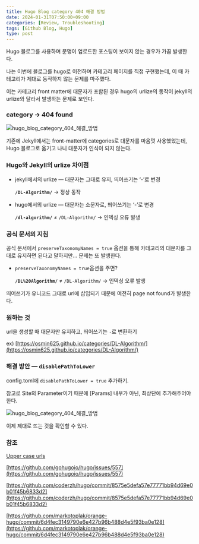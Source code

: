 ```yaml
---
title: Hugo Blog category 404 해결 방법
date: 2024-01-31T07:50:00+09:00
categories: [Review, Troubleshooting]
tags: [Github Blog, Hugo]
type: post
---
```

Hugo 블로그를 사용하며 분명이 업로드한 포스팅이 보이지 않는 경우가 가끔 발생한다.

나는 이번에 블로그를 hugo로 이전하며 카테고리 페이지를 직접 구현했는데, 이 때 카테고리가 제대로 동작하지 않는 문제를 마주했다.

이는 카테고리 front matter에 대문자가 포함된 경우 hugo의 urlize의 동작이 jekyll의 urlize와 달라서 발생하는 문제로 보인다.

### category → 404 found

![hugo_blog_category_404_해결_방법](/imgs/hugo_blog_category_404_해결_방법0.png)

기존에 Jekyll에서는 front-matter에 categories로 대문자를 마음껏 사용했었는데, Hugo 블로그로 옮기고 나니 대문자가 인식이 되지 않는다.

### Hugo와 Jekyll의 urlize 차이점

- jekyll에서의 urlize — 대문자는 그대로 유지, 띄어쓰기는 ‘-’로 변경
    
    **`/DL-Algorithm/`** → 정상 동작
    
- hugo에서의 urlize — 대문자는 소문자로, 띄어쓰기는 ‘-’로 변경
    
    **`/dl-algorithm/`** ≠ `/DL-Algorithm/` → 인덱싱 오류 발생
    

### 공식 문서의 지침

공식 문서에서 `preserveTaxonomyNames = true` 옵션을 통해 카테고리의 대문자를 그대로 유지하면 된다고 말하지만… 문제는 또 발생한다.

- `preserveTaxonomyNames = true`옵션을 주면?
    
    **`/DL%20Algorithm/`** ≠ `/DL-Algorithm/` → 인덱싱 오류 발생
    

띄어쓰기가 유니코드 그대로 url에 삽입되기 때문에 여전히 page not found가 발생한다.

### **원하는 것**

url을 생성할 때 대문자만 유지하고, 띄어쓰기는 `-`로 변환하기

ex) [https://osmin625.github.io/categories/DL-Algorithm/](https://osmin625.github.io/categories/DL-Algorithm/)

### **해결 방안 — `disablePathToLower`**

config.toml에 `disablePathToLower = true` 추가하기.

참고로 Site의 Parameter이기 때문에 [Params] 내부가 아닌, 최상단에 추가해주어야 한다.

![hugo_blog_category_404_해결_방법](/imgs/hugo_blog_category_404_해결_방법1.png)

이제 제대로 뜨는 것을 확인할 수 있다.

### 참조

[Upper case urls](https://discourse.gohugo.io/t/upper-case-urls/1525)

[https://github.com/gohugoio/hugo/issues/557](https://github.com/gohugoio/hugo/issues/557)

[https://github.com/coderzh/hugo/commit/8575e5defa57e77771bb94d69e0b01f45b6833d2](https://github.com/coderzh/hugo/commit/8575e5defa57e77771bb94d69e0b01f45b6833d2)

[https://github.com/markotoplak/orange-hugo/commit/6d4fec3149790e6e427b96b488d4e5f93ba0e128](https://github.com/markotoplak/orange-hugo/commit/6d4fec3149790e6e427b96b488d4e5f93ba0e128)